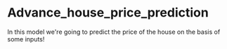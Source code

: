 # Advance_house_price_prediction
In this model we're going to predict the price of the house on the basis of some inputs!

